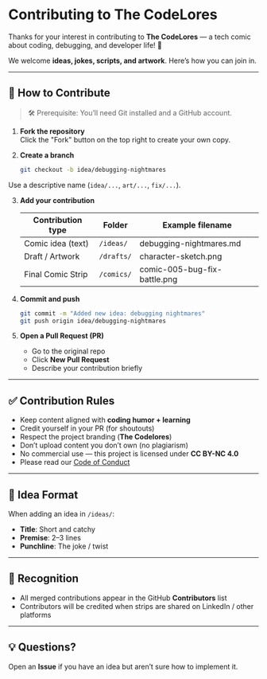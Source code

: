

# Contributing to The CodeLores

Thanks for your interest in contributing to **The CodeLores** — a tech comic about coding, debugging, and developer life! 🎉  

We welcome **ideas, jokes, scripts, and artwork**. Here’s how you can join in.

---

## 🚀 How to Contribute
> 🛠 Prerequisite: You’ll need Git installed and a GitHub account.

1. **Fork the repository**  
   Click the "Fork" button on the top right to create your own copy.

2. **Create a branch**  
   ```bash
   git checkout -b idea/debugging-nightmares


Use a descriptive name (`idea/...`, `art/...`, `fix/...`).

3. **Add your contribution**

   | Contribution type | Folder     | Example filename             |
   | ----------------- | ---------- | ---------------------------- |
   | Comic idea (text) | `/ideas/`  | debugging-nightmares.md      |
   | Draft / Artwork   | `/drafts/` | character-sketch.png         |
   | Final Comic Strip | `/comics/` | comic-005-bug-fix-battle.png |

4. **Commit and push**

   ```bash
   git commit -m "Added new idea: debugging nightmares"
   git push origin idea/debugging-nightmares
   ```

5. **Open a Pull Request (PR)**

   * Go to the original repo
   * Click **New Pull Request**
   * Describe your contribution briefly

---

## ✅ Contribution Rules

* Keep content aligned with **coding humor + learning**
* Credit yourself in your PR (for shoutouts)
* Respect the project branding (**The Codelores**)
* Don’t upload content you don’t own (no plagiarism)
* No commercial use — this project is licensed under **CC BY-NC 4.0**
* Please read our [Code of Conduct](CODE_OF_CONDUCT.md)

---

## 📄 Idea Format

When adding an idea in `/ideas/`:

* **Title**: Short and catchy
* **Premise**: 2–3 lines
* **Punchline**: The joke / twist

---

## 📢 Recognition

* All merged contributions appear in the GitHub **Contributors** list
* Contributors will be credited when strips are shared on LinkedIn / other platforms

---

## 💡 Questions?

Open an **Issue** if you have an idea but aren’t sure how to implement it.



